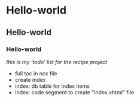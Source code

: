 # Hello-world 
## Hello-world 
### Hello-world

*this is my 'todo' list for the recipe project*

- full toc in ncx file
- create index
- index: db table for index items
- index: code segment to create "index.xhtml" file
